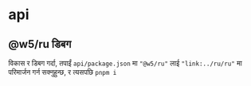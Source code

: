 # api

## @w5/ru डिबग

विकास र डिबग गर्दा, तपाईं `api/package.json` मा `"@w5/ru"` लाई `"link:../ru/ru"` मा परिमार्जन गर्न सक्नुहुन्छ, र त्यसपछि `pnpm i`

